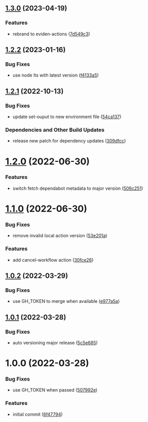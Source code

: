 ## [1.3.0](https://github.com/eviden-actions/actions/compare/v1.2.2...v1.3.0) (2023-04-19)


### Features

* rebrand to eviden-actions ([7d549c3](https://github.com/eviden-actions/actions/commit/7d549c37fef81f120f4cd01ad5437a1b5a08b174))

## [1.2.2](https://github.com/eviden-actions/actions/compare/v1.2.1...v1.2.2) (2023-01-16)


### Bug Fixes

* use node lts with latest version ([f4133a5](https://github.com/eviden-actions/actions/commit/f4133a540aa17bd988a47affac0d89e2fe43e0fa))

## [1.2.1](https://github.com/eviden-actions/actions/compare/v1.2.0...v1.2.1) (2022-10-13)


### Bug Fixes

* update set-ouput to new environment file ([54ca137](https://github.com/eviden-actions/actions/commit/54ca137a8ed1ba7018bb488349649fd0dcd67c62))


### Dependencies and Other Build Updates

* release new patch for dependency updates ([309dfcc](https://github.com/eviden-actions/actions/commit/309dfcc07be840cf0b37461da7520546b7e3874d))

# [1.2.0](https://github.com/eviden-actions/actions/compare/v1.1.0...v1.2.0) (2022-06-30)


### Features

* switch fetch dependabot metadata to major version ([506c251](https://github.com/eviden-actions/actions/commit/506c2513cf8f52f3cdb992d65ccc535976de6daf))

# [1.1.0](https://github.com/eviden-actions/actions/compare/v1.0.2...v1.1.0) (2022-06-30)


### Bug Fixes

* remove invalid local action version ([53e201a](https://github.com/eviden-actions/actions/commit/53e201ae2b45c72c6c249e291160faaaba812709))


### Features

* add cancel-workflow action ([30fce26](https://github.com/eviden-actions/actions/commit/30fce26fd413ab617c595704f35dd1a5ece9f158))

## [1.0.2](https://github.com/eviden-actions/actions/compare/v1.0.1...v1.0.2) (2022-03-29)


### Bug Fixes

* use GH_TOKEN to merge when available ([e977a5a](https://github.com/eviden-actions/actions/commit/e977a5ab1fd93fc740be28ade2737aec17ce529a))

## [1.0.1](https://github.com/eviden-actions/actions/compare/v1.0.0...v1.0.1) (2022-03-28)


### Bug Fixes

* auto versioning major release ([5c5e685](https://github.com/eviden-actions/actions/commit/5c5e68584b9d2f487b1e07d975d22213030d34cc))

# 1.0.0 (2022-03-28)


### Bug Fixes

* use GH_TOKEN when passed ([507992e](https://github.com/eviden-actions/actions/commit/507992ecd7e57a791f769de2680ba549d9446f8d))


### Features

* initial commit ([6f47794](https://github.com/eviden-actions/actions/commit/6f47794a7f2bad1b015197c07dfeff07c4bde863))
